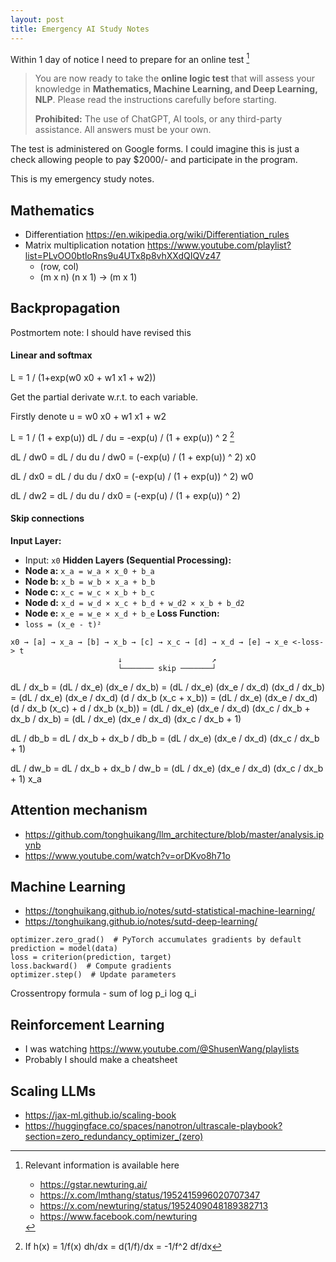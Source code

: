 ```yaml
---
layout: post
title: Emergency AI Study Notes
---
```

Within 1 day of notice I need to prepare for an online test [^1]

> You are now ready to take the **online logic test** that will assess your knowledge in **Mathematics, Machine Learning, and Deep Learning, NLP**. Please read the instructions carefully before starting.
> 
> **Prohibited:** The use of ChatGPT, AI tools, or any third-party assistance. All answers must be your own.


The test is administered on Google forms. I could imagine this is just a check allowing people to pay $2000/- and participate in the program.

This is my emergency study notes.

[^1]: Relevant information is available here
	- https://gstar.newturing.ai/
	- https://x.com/lmthang/status/1952415996020707347
	- https://x.com/newturing/status/1952409048189382713
	- https://www.facebook.com/newturing



## Mathematics


- Differentiation https://en.wikipedia.org/wiki/Differentiation_rules
- Matrix multiplication notation https://www.youtube.com/playlist?list=PLvOO0btloRns9u4UTx8p8vhXXdQIQVz47
	- (row, col)
	- (m x n) (n x 1) -> (m x 1) 



## Backpropagation

Postmortem note: I should have revised this

#### Linear and softmax

L = 1 / (1+exp(w0 x0 + w1 x1 + w2))

Get the partial derivate w.r.t. to each variable.

Firstly denote u = w0 x0 + w1 x1 + w2

L = 1 / (1 + exp(u))
dL / du = -exp(u) / (1 + exp(u)) ^ 2 [^2]

[^2]: If h(x) = 1/f(x)
	dh/dx = d(1/f)/dx = -1/f^2 df/dx
  
dL / dw0 = dL / du  du / dw0 = (-exp(u) / (1 + exp(u)) ^ 2) x0

dL / dx0 = dL / du  du / dx0 = (-exp(u) / (1 + exp(u)) ^ 2) w0

dL / dw2 = dL / du  du / dx0 = (-exp(u) / (1 + exp(u)) ^ 2)


#### Skip connections

**Input Layer:**
* Input: `x0`
**Hidden Layers (Sequential Processing):**
* **Node a:** `x_a = w_a × x_0 + b_a`
* **Node b:** `x_b = w_b × x_a + b_b`
* **Node c:** `x_c = w_c × x_b + b_c`
* **Node d:** `x_d = w_d × x_c + b_d + w_d2 × x_b + b_d2`
* **Node e:** `x_e = w_e × x_d + b_e`
**Loss Function:**
* `loss = (x_e - t)²`

```
x0 → [a] → x_a → [b] → x_b → [c] → x_c → [d] → x_d → [e] → x_e <-loss-> t
                        ↓                    ↗
                        └─────── skip ───────┘
```

dL / dx_b
= (dL / dx_e) (dx_e / dx_b)
= (dL / dx_e) (dx_e / dx_d) (dx_d / dx_b)
= (dL / dx_e) (dx_e / dx_d) (d / dx_b (x_c + x_b))
= (dL / dx_e) (dx_e / dx_d) (d / dx_b (x_c) + d / dx_b (x_b))
= (dL / dx_e) (dx_e / dx_d) (dx_c / dx_b + dx_b / dx_b)
= (dL / dx_e) (dx_e / dx_d) (dx_c / dx_b + 1)

dL / db_b
= dL / dx_b + dx_b / db_b
= (dL / dx_e) (dx_e / dx_d) (dx_c / dx_b + 1)

dL / dw_b
= dL / dx_b + dx_b / dw_b
= (dL / dx_e) (dx_e / dx_d) (dx_c / dx_b + 1) x_a


## Attention mechanism

- https://github.com/tonghuikang/llm_architecture/blob/master/analysis.ipynb
- https://www.youtube.com/watch?v=orDKvo8h71o



## Machine Learning

- https://tonghuikang.github.io/notes/sutd-statistical-machine-learning/
- https://tonghuikang.github.io/notes/sutd-deep-learning/

```
optimizer.zero_grad()  # PyTorch accumulates gradients by default
prediction = model(data)
loss = criterion(prediction, target)
loss.backward()  # Compute gradients
optimizer.step()  # Update parameters
```

Crossentropy formula - sum of log p_i log q_i



## Reinforcement Learning


- I was watching https://www.youtube.com/@ShusenWang/playlists
- Probably I should make a cheatsheet



## Scaling LLMs

- https://jax-ml.github.io/scaling-book
- https://huggingface.co/spaces/nanotron/ultrascale-playbook?section=zero_redundancy_optimizer_(zero)






